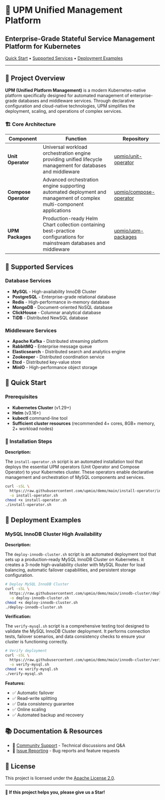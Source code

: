 # 🚀 UPM Unified Management Platform

## Enterprise-Grade Stateful Service Management Platform for Kubernetes

[Quick Start](#-quick-start) •
[Supported Services](#-supported-services) •
[Deployment Examples](#-deployment-examples)

---

## 📖 Project Overview

**UPM (Unified Platform Management)** is a modern Kubernetes-native platform
specifically designed for automated management of enterprise-grade databases
and middleware services.
Through declarative configuration and cloud-native technologies,
UPM simplifies the deployment, scaling, and operations of complex services.

### 🏗️ Core Architecture

| Component | Function | Repository |
|-----------|----------|------------|
| **Unit Operator** | Universal workload orchestration engine providing unified lifecycle management for databases and middleware | [upmio/unit-operator][1] |
| **Compose Operator** | Advanced orchestration engine supporting automated deployment and management of complex multi-component applications | [upmio/compose-operator][2] |
| **UPM Packages** | Production-ready Helm Chart collection containing best-practice configurations for mainstream databases and middleware | [upmio/upm-packages][3] |

[1]: https://github.com/upmio/unit-operator
[2]: https://github.com/upmio/compose-operator
[3]: https://github.com/upmio/upm-packages

## 🎯 Supported Services

### Database Services

- **MySQL** - High-availability InnoDB Cluster
- **PostgreSQL** - Enterprise-grade relational database
- **Redis** - High-performance in-memory database
- **MongoDB** - Document-oriented NoSQL database
- **ClickHouse** - Columnar analytical database
- **TiDB** - Distributed NewSQL database

### Middleware Services

- **Apache Kafka** - Distributed streaming platform
- **RabbitMQ** - Enterprise message queue
- **Elasticsearch** - Distributed search and analytics engine
- **Zookeeper** - Distributed coordination service
- **Etcd** - Distributed key-value store
- **MinIO** - High-performance object storage

## 🚀 Quick Start

### Prerequisites

- **Kubernetes Cluster** (v1.29+)
- **Helm** (v3.16+)
- **kubectl** command-line tool
- **Sufficient cluster resources** (recommended 4+ cores, 8GB+ memory, 2+ workload nodes)

### 🔧 Installation Steps

**Description:**

The `install-operator.sh` script is an automated installation tool that deploys the essential UPM operators (Unit Operator and Compose Operator) to your Kubernetes cluster. These operators enable declarative management and orchestration of MySQL components and services.

```bash
curl -sSL \
  https://raw.githubusercontent.com/upmio/demo/main/install-operator/install-operator.sh \
  -o install-operator.sh
chmod +x install-operator.sh
./install-operator.sh
```

## 🔨 Deployment Examples

### MySQL InnoDB Cluster High Availability

**Description:**

The `deploy-innodb-cluster.sh` script is an automated deployment tool that sets up a production-ready MySQL InnoDB Cluster on Kubernetes. It creates a 3-node high-availability cluster with MySQL Router for load balancing, automatic failover capabilities, and persistent storage configuration.

```bash
# Deploy MySQL InnoDB Cluster
curl -sSL \
  https://raw.githubusercontent.com/upmio/demo/main/innodb-cluster/deploy-innodb-cluster.sh \
  -o deploy-innodb-cluster.sh
chmod +x deploy-innodb-cluster.sh
./deploy-innodb-cluster.sh
```

**Verification:**

The `verify-mysql.sh` script is a comprehensive testing tool designed to validate the MySQL InnoDB Cluster deployment. It performs connection tests, failover scenarios, and data consistency checks to ensure your cluster is functioning correctly.

```bash
# Verify deployment
curl -sSL \
  https://raw.githubusercontent.com/upmio/demo/main/innodb-cluster/verify-mysql.sh \
  -o verify-mysql.sh
chmod +x verify-mysql.sh
./verify-mysql.sh
```

**Features:**

- ✅ Automatic failover
- ✅ Read-write splitting
- ✅ Data consistency guarantee
- ✅ Online scaling
- ✅ Automated backup and recovery

## 📚 Documentation & Resources

- 💬 [Community Support](https://github.com/upmio/demo/discussions) -
  Technical discussions and Q&A
- 🐛 [Issue Reporting](https://github.com/upmio/demo/issues) - Bug reports
  and feature requests

## 📄 License

This project is licensed under the [Apache License 2.0](LICENSE).

---

**🌟 If this project helps you, please give us a Star!**
